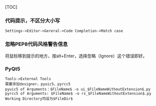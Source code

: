 [TOC]

### 代码提示，不区分大小写
```
Settings->Editor->Gereral->Code Completion->Match case
```

### 忽略PEP8代码风格警告信息
将鼠标移到提示的地方，按alt+Enter，选择忽略（Ignore）这个错误即好。

### PyQt5
```
Tools->External Tools
需要添加designer，pyuic5，pyrcc5
pyuic5 of Arguments：$FileName$ -o ui_$FileNameWithoutExtension$.py 
pyrcc5 of Arguments: $FileName$ -o rs_$FileNameWithoutExtension$.py
Working Directory均设为$FileDir$
```